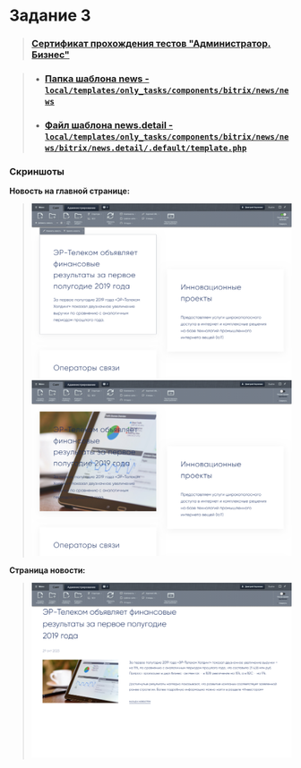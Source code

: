 # Задание 3

> ### [ Сертификат прохождения тестов "Администратор. Бизнес" ](<readme/Администратор. Бизнес.pdf>)

> - ### [Папка шаблона news - ``local/templates/only_tasks/components/bitrix/news/news`` ](<local/templates/only_tasks/components/bitrix/news/news>)
> - ### [Файл шаблона news.detail - ``local/templates/only_tasks/components/bitrix/news/news/bitrix/news.detail/.default/template.php`` ](<local/templates/only_tasks/components/bitrix/news/news/bitrix/news.detail/.default/template.php>)

 ### Скриншоты
**Новость на главной странице:**
> ![](<readme/screenshot_3.png>)
> ![](<readme/screenshot_4.png>)

**Страница новости:**
> ![](<readme/screenshot_5.png>)

